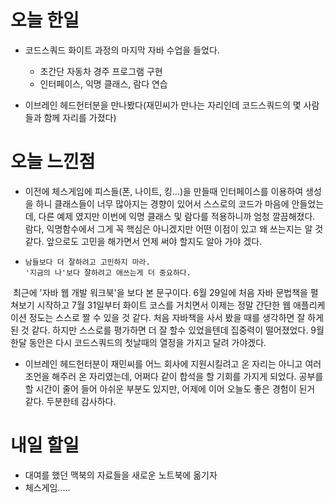 오늘 한일
========
- 코드스쿼드 화이트 과정의 마지막 자바 수업을 들었다.
  - 초간단 자동차 경주 프로그램 구현
  - 인터페이스, 익명 클래스, 람다 연습

- 이브레인 헤드헌터분을 만나봤다(재민씨가 만나는 자리인데 코드스쿼드의 몇 사람들과 함께 자리를 가졌다)

오늘 느낀점
=========
- 이전에 체스게임에 피스들(폰, 나이트, 킹...)을 만들때 인터페이스를 이용하여 생성을 하니 클래스들이 너무 많아지는 경향이 있어서 스스로의 코드가 마음에 안들었는데, 다른 예제 였지만 이번에 익명 클래스 및 람다를 적용하니까 엄청 깔끔해졌다. 람다, 익명함수에서 그게 꼭 핵심은 아니겠지만 어떤 이점이 있고 왜 쓰는지는 알 것같다. 앞으로도 고민을 해가면서 언제 써야 할지도 알아 가야 겠다.
-
  ```
  남들보다 더 잘하려고 고민하지 마라.
  '지금의 나'보다 잘하려고 애쓰는게 더 중요하다.
  ```
  최근에 '자바 웹 개발 워크북'을 보다 본 문구이다. 6월 29일에 처음 자바 문법책을 펼쳐보기 시작하고 7월 31일부터 화이트 코스를 거치면서 이제는 정말 간단한 웹 애플리케이션 정도는 스스로 짤 수 있을 것 같다. 처음 자바책을 사서 봤을 때를 생각하면 잘 하게 된 것 같다. 하지만 스스로를 평가하면 더 잘 할수 있었을텐데 집중력이 떨어졌었다. 9월 한달 동안은 다시 코드스쿼드의 첫날때의 열정을 가지고 달려 가야겠다.

- 이브레인 헤드헌터분이 재민씨를 어느 회사에 지원시킬려고 온 자리는 아니고 여러 조언을 해주러 온 자리였는데, 어쩌다 같이 합석을 할 기회를 가지게 되었다. 공부를 할 시간이 줄어 들어 아쉬운 부분도 있지만, 어제에 이어 오늘도 좋은 경험이 된거 같다. 두분한테 감사하다.

내일 할일
========
- 대여를 했던 맥북의 자료들을 새로운 노트북에 옮기자
- 체스게임.....
